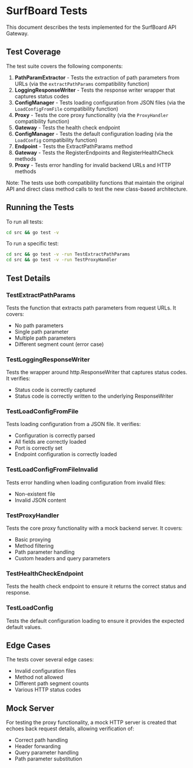 # SurfBoard Tests

This document describes the tests implemented for the SurfBoard API Gateway.

## Test Coverage

The test suite covers the following components:

1. **PathParamExtractor** - Tests the extraction of path parameters from URLs (via the `extractPathParams` compatibility function)
2. **LoggingResponseWriter** - Tests the response writer wrapper that captures status codes
3. **ConfigManager** - Tests loading configuration from JSON files (via the `LoadConfigFromFile` compatibility function)
4. **Proxy** - Tests the core proxy functionality (via the `ProxyHandler` compatibility function)
5. **Gateway** - Tests the health check endpoint
6. **ConfigManager** - Tests the default configuration loading (via the `LoadConfig` compatibility function)
7. **Endpoint** - Tests the ExtractPathParams method
8. **Gateway** - Tests the RegisterEndpoints and RegisterHealthCheck methods
9. **Proxy** - Tests error handling for invalid backend URLs and HTTP methods

Note: The tests use both compatibility functions that maintain the original API and direct class method calls to test the new class-based architecture.

## Running the Tests

To run all tests:

```bash
cd src && go test -v
```

To run a specific test:

```bash
cd src && go test -v -run TestExtractPathParams
cd src && go test -v -run TestProxyHandler
```

## Test Details

### TestExtractPathParams

Tests the function that extracts path parameters from request URLs. It covers:
- No path parameters
- Single path parameter
- Multiple path parameters
- Different segment count (error case)

### TestLoggingResponseWriter

Tests the wrapper around http.ResponseWriter that captures status codes. It verifies:
- Status code is correctly captured
- Status code is correctly written to the underlying ResponseWriter

### TestLoadConfigFromFile

Tests loading configuration from a JSON file. It verifies:
- Configuration is correctly parsed
- All fields are correctly loaded
- Port is correctly set
- Endpoint configuration is correctly loaded

### TestLoadConfigFromFileInvalid

Tests error handling when loading configuration from invalid files:
- Non-existent file
- Invalid JSON content

### TestProxyHandler

Tests the core proxy functionality with a mock backend server. It covers:
- Basic proxying
- Method filtering
- Path parameter handling
- Custom headers and query parameters

### TestHealthCheckEndpoint

Tests the health check endpoint to ensure it returns the correct status and response.

### TestLoadConfig

Tests the default configuration loading to ensure it provides the expected default values.

## Edge Cases

The tests cover several edge cases:
- Invalid configuration files
- Method not allowed
- Different path segment counts
- Various HTTP status codes

## Mock Server

For testing the proxy functionality, a mock HTTP server is created that echoes back request details, allowing verification of:
- Correct path handling
- Header forwarding
- Query parameter handling
- Path parameter substitution
